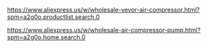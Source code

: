https://www.aliexpress.us/w/wholesale-vevor-air-compressor.html?spm=a2g0o.productlist.search.0

https://www.aliexpress.us/w/wholesale-air-compressor-pump.html?spm=a2g0o.home.search.0
